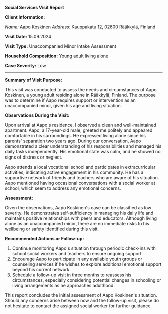 **Social Services Visit Report**

**Client Information:**

*Name:* Aapo Koskinen
*Address:* Kauppakatu 12, 02600 Rääkkylä, Finland

**Visit Date:** 15.09.2024

**Visit Type:** Unaccompanied Minor Intake Assessment

**Household Composition:** Young adult living alone

**Case Severity:** Low

---

**Summary of Visit Purpose:**

This visit was conducted to assess the needs and circumstances of Aapo Koskinen, a young adult residing alone in Rääkkylä, Finland. The purpose was to determine if Aapo requires support or intervention as an unaccompanied minor, given his age and living situation.

**Observations During the Visit:**

Upon arrival at Aapo's residence, I observed a clean and well-maintained apartment. Aapo, a 17-year-old male, greeted me politely and appeared comfortable in his surroundings. He expressed living alone since his parents' separation two years ago. During our conversation, Aapo demonstrated a clear understanding of his responsibilities and managed his daily tasks independently. His emotional state was calm, and he showed no signs of distress or neglect.

Aapo attends a local vocational school and participates in extracurricular activities, indicating active engagement in his community. He has a supportive network of friends and teachers who are aware of his situation. Aapo mentioned having occasional conversations with a social worker at school, which seem to address any emotional concerns.

**Assessment:**

Given the observations, Aapo Koskinen's case can be classified as low severity. He demonstrates self-sufficiency in managing his daily life and maintains positive relationships with peers and educators. Although living alone as an unaccompanied minor, there are no immediate risks to his wellbeing or safety identified during this visit.

**Recommended Actions or Follow-up:**

1. Continue monitoring Aapo's situation through periodic check-ins with school social workers and teachers to ensure ongoing support.
2. Encourage Aapo to participate in any available youth groups or counseling services if he wishes to explore additional emotional support beyond his current network.
3. Schedule a follow-up visit in three months to reassess his circumstances, especially considering potential changes in schooling or living arrangements as he approaches adulthood.

This report concludes the initial assessment of Aapo Koskinen's situation. Should any concerns arise between now and the follow-up visit, please do not hesitate to contact the assigned social worker for further guidance.